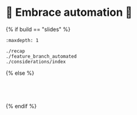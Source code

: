 # 🤗 Embrace automation 🤗

{% if build == "slides" %}
<!-- BUILDING THE SLIDES -->
```{toctree}
:maxdepth: 1

./recap
./feature_branch_automated
./considerations/index
```
{% else %}
<!-- BUILDING THE PAGES -->
```{include} ./recap.md
```
```{include} ./feature_branch_automated.md
```
```{include} ./considerations/index.md
```
```{include} ./considerations/own_docker.md
```
{% endif %}
